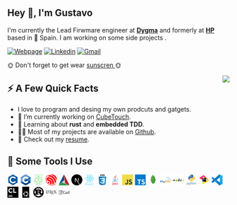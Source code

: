 <h2>Hey 👋, I'm Gustavo</h2>
<p>I'm currently the Lead Firwmare engineer at <strong><a href="https://www.dygma.com/">Dygma</a></strong> and formerly at <strong><a href="https://hp.com/">HP</a></strong> based in 🥘 Spain. I am working on some side projects .</p>


<a href="https://cubetouch.noteolvid.es/"><img src="https://img.shields.io/badge/Webpage-gray?logo=nintendogamecube&logoColor=white" alt="Webpage"></a>
<a href="https://www.linkedin.com/in/gustavo-gomez-lopez"><img src="https://img.shields.io/badge/Linkedin-blue?logo=linkedin&logoColor=white" alt="Linkedin"></a>
<a href="mailto:gustavogomezlopezdesanroman@gmail.com"><img src="https://img.shields.io/badge/Gmail-red?logo=gmail&logoColor=white" alt="Gmail"></a>

<p>🌞 Don't forget to get wear <a href="https://www.youtube.com/watch?v=61TNUTJxpnM"> sunscren </a> 🌞
</p>
<div>
<img align="right" src="https://media.giphy.com/media/LmBsnpDCuturMhtLfw/giphy.gif"/>
</div>



<h2>⚡️ A Few Quick Facts</h2>
<ul>
<li>I love to program and desing my own prodcuts and gatgets.</li>
<li>🔭 I’m currently working on <a href="https://github.com/Noteolvides/CubeTouch">CubeTouch</a>.</li>
<li>🧐 Learning about <strong>rust</strong> and <strong>embedded TDD</strong>.</li>
<li>👨‍💻 Most of my projects are available on <a href="https://github.com/Noteolvides">Github</a>.</li>
<li>📙 Check out my <a href="">resume</a>.</li>
</ul>

<h2>🚀 Some Tools I Use</h2>
<p align="left">

<img src="https://raw.githubusercontent.com/devicons/devicon/master/icons/c/c-plain.svg" alt="c" width="25" height="25" />
<img src="https://raw.githubusercontent.com/devicons/devicon/master/icons/cplusplus/cplusplus-original.svg" alt="c++" width="25" height="25" />
<svg width="25" height="25" role="img" viewBox="0 0 24 24" xmlns="http://www.w3.org/2000/svg"><title>Raspberry Pi</title><path d="m19.8955 10.8961-.1726-.3028c.0068-2.1746-1.0022-3.061-2.1788-3.7348.356-.0938.7237-.1711.8245-.6182.6118-.1566.7397-.4398.8011-.7398.16-.1066.6955-.4061.6394-.9211.2998-.2069.4669-.4725.3819-.8487.3222-.3515.407-.6419.2702-.9096.3868-.4805.2152-.7295.05-.9817.2897-.5254.0341-1.0887-.7758-.9944-.3221-.4733-1.0244-.3659-1.133-.3637-.1215-.1519-.2819-.2821-.7755-.219-.3197-.2851-.6771-.2364-1.0458-.0964-.4378-.3403-.7275-.0675-1.0584.0356-.53-.1706-.6513.0631-.9117.1583-.5781-.1203-.7538.1416-1.0309.4182l-.3224-.0063c-.8719.5061-1.305 1.5366-1.4585 2.0664-.1536-.5299-.5858-1.5604-1.4575-2.0664l-.3223.0063C9.942.5014 9.7663.2394 9.1883.3597 8.9279.2646 8.807.0309 8.2766.2015c-.2172-.0677-.417-.2084-.6522-.2012l.0004.0002C7.5017.0041 7.369.049 7.2185.166c-.3688-.1401-.7262-.1887-1.0459.0964-.4936-.0631-.654.0671-.7756.219C5.2887.4791 4.5862.3717 4.264.845c-.8096-.0943-1.0655.4691-.7756.9944-.1653.2521-.3366.5013.05.9819-.1367.2677-.0519.5581.2703.9096-.085.3763.0822.6418.3819.8487-.0561.515.4795.8144.6394.9211.0614.3001.1894.5832.8011.7398.1008.4472.4685.5244.8245.6183-1.1766.6737-2.1856 1.56-2.1788 3.7348l-.1724.3028c-1.3491.8082-2.5629 3.4056-.6648 5.5167.124.6609.3319 1.1355.5171 1.6609.2769 2.117 2.0841 3.1082 2.5608 3.2255.6984.524 1.4423 1.0212 2.449 1.3696.949.964 1.977 1.3314 3.0107 1.3308.0152 0 .0306.0002.0457 0 1.0337.0006 2.0618-.3668 3.0107-1.3308 1.0067-.3483 1.7506-.8456 2.4491-1.3696.4766-.1173 2.2838-1.1085 2.5607-3.2255.1851-.5253.3931-1 .517-1.6609 1.8981-2.1113.6843-4.7089-.6649-5.517zm-1.0386-.3715c-.0704.8759-4.6354-3.0504-3.8472-3.1808 2.1391-.3558 3.9191.896 3.8472 3.1808zm-2.0155 4.3649c-1.1481.7409-2.8025.2626-3.6953-1.0681-.8928-1.3306-.6858-3.0101.4623-3.7509 1.1481-.7409 2.8025-.2627 3.6953 1.068.8927 1.3307.6858 3.0101-.4623 3.751zM13.6591 1.3721c.0396.1967.0843.321.1354.3577.2537-.272.4611-.5506.7878-.8123.0011.1537-.0776.3205.1169.4425.1752-.2356.4119-.4459.7263-.6244-.1514.2611-.026.3404.0554.4486.24-.2059.4681-.4144.9109-.5759-.121.1474-.2902.2914-.1108.4607.2473-.1544.496-.3086 1.0833-.4183-.1323.1475-.4059.295-.2401.4426.3104-.1186.6539-.2047 1.034-.2546-.182.1496-.3337.2963-.1846.4122.3323-.1022.7899-.2398 1.2372-.1212l-.2832.2849c-.0314.0382.6623.0297 1.1202.0364-.167.2321-.3375.4562-.437.8548.0454.0459.2723.0204.4862 0-.2194.4618-.6004.5783-.6893.776.134.1015.32.075.5232.006-.158.3254-.4892.5484-.7509.8123.0662.047.1818.075.4555.0425-.2418.257-.5339.492-.8802.7032.0614.0708.2722.0681.4678.0727-.3136.3069-.7173.466-1.0955.6668.1885.1288.3234.0988.4678.097-.2676.2198-.7225.3342-1.1448.4668.0803.1249.1607.1589.3324.194-.447.2473-1.0873.1343-1.2679.2607.0435.1243.1665.2053.3139.2728-.7197.0418-2.6879-.0262-3.0652-1.5156.7367-.8094 2.0813-1.7593 4.394-2.934-1.7994.6022-3.4229 1.405-4.7817 2.5096-1.5978-.7436-.4965-2.6197.283-3.3645zm-1.6126 5.3718c1.1329-.0123 2.5356.8325 2.53 1.6286-.005.7027-.9851 1.2715-2.5213 1.2607-1.5043-.0177-2.5172-.7148-2.5137-1.3957.003-.5603 1.2282-1.5263 2.505-1.4936zm-5.7646-.6006c.1717-.0351.252-.0692.3323-.194-.4223-.1327-.8772-.247-1.1448-.4668.1444.0018.2792.0318.4678-.097-.3783-.2008-.782-.3599-1.0956-.6668.1955-.0048.4064-.002.4677-.0728-.3462-.2113-.6383-.4463-.8801-.7033.2738.0325.3893.0045.4555-.0425-.2617-.264-.593-.487-.7509-.8123.2032.069.3892.0954.5232-.006-.089-.1977-.47-.3142-.6894-.776.214.0204.4409.0459.4863 0-.0994-.3985-.2698-.6226-.4369-.8547.4579-.0067 1.1516.0018 1.1202-.0364l-.2831-.2849c.4472-.1186.9049.019 1.2371.1213.1492-.1159-.0026-.2626-.1847-.4123.3801.05.7236.1361 1.034.2547.1659-.1476-.1076-.2951-.24-.4426.5872.1097.8361.2639 1.0833.4183.1794-.1694.0103-.3133-.1108-.4607.4428.1615.6709.37.911.5759.0814-.1082.2068-.1875.0554-.4486.3143.1785.5511.3888.7263.6244.1945-.122.1159-.2888.1169-.4426.3267.2618.534.5404.7879.8124.0511-.0366.0959-.161.1354-.3577.7794.7448 1.8807 2.6208.2831 3.3646-1.3589-1.1039-2.9817-1.9064-4.78-2.5086 2.3115 1.174 3.6556 2.1239 4.392 2.9328-.3773 1.4895-2.3455 1.5575-3.0651 1.5157.1473-.0676.2703-.1485.3139-.2728-.1806-.1264-.8209-.0134-1.2679-.2607zm2.8175 1.1334c.7881.1304-3.7769 4.0567-3.8472 3.1809-.0719-2.2846 1.7079-3.5367 3.8472-3.1809zm-4.847 8.7567c-1.1094-.8789-1.4668-3.4529.5901-4.6097 1.2394-.3273.4184 5.051-.5901 4.6097zm4.2656 4.5989c-.6257.3719-2.1452.2187-3.2252-1.3095-.7283-1.2823-.6345-2.5872-.123-2.9705.7648-.4589 1.9464.1609 2.8559 1.2003.7923.9405 1.1536 2.5927.4923 3.0797zm-1.2415-5.6086c-1.1481-.7409-1.3551-2.4203-.4623-3.7511.8928-1.3307 2.5472-1.8089 3.6952-1.068 1.1481.7409 1.3551 2.4203.4623 3.7509-.8926 1.3308-2.5471 1.809-3.6952 1.0682zm4.7948 8.2279c-1.3763.0584-2.7258-1.1105-2.7081-1.5157-.0206-.594 1.6758-1.0578 2.782-1.0306 1.1131-.0479 2.6068.3531 2.6097.8851.0184.5166-1.3547 1.6838-2.6836 1.6612zm2.7584-5.8578c.0081 1.3899-1.226 2.5225-2.7562 2.5299-1.5302.0073-2.7773-1.1135-2.7854-2.5033v-.0265c-.008-1.3899 1.2259-2.5226 2.7562-2.5299 1.5302-.0073 2.7773 1.1134 2.7853 2.5033a.7794.7794 0 0 1 .0001.0265zm3.855 2.0029c-1.186 1.6208-2.7916 1.684-3.3896 1.2325-.6255-.5811-.148-2.3854.7094-3.3747v-.0003c.9812-1.0912 2.0302-1.8037 2.7609-1.2469.4919.4828.7805 2.3008-.0807 3.3894zm1.0724-3.4301c-1.0086.4413-1.8298-4.9372-.5901-4.61 2.0568 1.1569 1.6994 3.731.5901 4.61zm-.0256-8.3279h.2985v-.5304h.2986c.1502 0 .2053.0624.2262.2052.0152.1088.0113.2395.0477.3253h.2984c-.0533-.0763-.0515-.2358-.0571-.3213-.0097-.1373-.0513-.2796-.1977-.3176v-.0037c.1502-.061.2149-.1807.2149-.341 0-.2048-.1539-.3738-.3974-.3738h-.732v1.3573zm.2985-1.1255h.3269c.1333 0 .2054.0573.2054.188 0 .1369-.0721.1942-.2054.1942H20.03v-.3822zm-1.0337.4633c0 .7009.5682 1.2694 1.2695 1.2694s1.2695-.5684 1.2695-1.2694c0-.7013-.5683-1.2697-1.2695-1.2697-.7013 0-1.2695.5684-1.2695 1.2697zm2.3275 0c0 .5845-.4737 1.058-1.058 1.058s-1.058-.4735-1.058-1.058c0-.5849.4737-1.058 1.058-1.058s1.058.4731 1.058 1.058z" style="fill: lightgreen;"/></svg>
<svg  idth="25" height="25" role="img" viewBox="0 0 24 24" xmlns="http://www.w3.org/2000/svg"><title>Espressif</title><path d="M12.926 19.324a7.6 7.6 0 00-2.983-6.754 7.44 7.44 0 00-3.828-1.554.697.697 0 01-.606-.731.674.674 0 01.743-.617 8.97 8.97 0 018 9.805 7.828 7.828 0 01-.298 1.542l1.989.56a11.039 11.039 0 001.714-.651 12.159 12.159 0 00.217-2.343A12.57 12.57 0 007.212 6.171a5.53 5.53 0 00-2 0 4.354 4.354 0 00-2.16 1.337 4.274 4.274 0 001.909 6.856 9.896 9.896 0 001.074.195 4.011 4.011 0 013.337 3.954 3.965 3.965 0 01-.64 2.16l1.371.88a10.182 10.182 0 002.057.342 7.52 7.52 0 00.754-2.628m.16 4.73A13.073 13.073 0 01.001 10.983 12.982 12.982 0 013.83 1.737l.743.697a12.067 12.067 0 000 17.141 12.067 12.067 0 0017.141 0l.697.697a12.97 12.97 0 01-9.336 3.726M24 10.993A10.993 10.993 0 0012.949 0c-.389 0-.766 0-1.143.057l-.252.732a18.912 18.912 0 0111.588 11.576l.731-.263c0-.366.069-.732.069-1.143m-1.269 5.165A17.53 17.53 0 007.818 1.27a11.119 11.119 0 00-2.457 1.77v1.635A13.919 13.919 0 0119.268 18.57h1.634a11.713 11.713 0 001.771-2.446M7.92 17.884a1.691 1.691 0 11-1.69-1.691 1.691 1.691 0 011.69 1.691" style="fill: red;"/></svg>
<img src="https://raw.githubusercontent.com/devicons/devicon/master/icons/cmake/cmake-original.svg" alt="cmake" width="25" height="25" />
<img src="https://raw.githubusercontent.com/devicons/devicon/master/icons/nextjs/nextjs-original.svg" alt="react" width="25" height="25" />
<img src="https://raw.githubusercontent.com/devicons/devicon/master/icons/react/react-original-wordmark.svg" alt="react" width="25" height="25" />
<img src="https://raw.githubusercontent.com/devicons/devicon/master/icons/css3/css3-original-wordmark.svg" alt="css3" width="25" height="25" />
<img src="https://raw.githubusercontent.com/devicons/devicon/master/icons/java/java-original-wordmark.svg" alt="java" width="25" height="25" />
<img src="https://raw.githubusercontent.com/devicons/devicon/master/icons/javascript/javascript-original.svg" alt="javascript" width="25" height="25" />
<img src="https://raw.githubusercontent.com/devicons/devicon/master/icons/typescript/typescript-original.svg" alt="typescript" width="25" height="25" />
<img src="https://raw.githubusercontent.com/devicons/devicon/master/icons/mongodb/mongodb-original.svg" alt="mongodb" width="25" height="25" />
<img src="https://raw.githubusercontent.com/devicons/devicon/master/icons/mysql/mysql-original-wordmark.svg" alt="mysql" width="25" height="25" />
<img src="https://raw.githubusercontent.com/devicons/devicon/master/icons/nodejs/nodejs-original-wordmark.svg" alt="nodejs" width="25" height="25" />
<img src="https://raw.githubusercontent.com/devicons/devicon/master/icons/python/python-original-wordmark.svg" alt="python" width="25" height="25" />
<img src="https://raw.githubusercontent.com/devicons/devicon/master/icons/jetbrains/jetbrains-original.svg" alt="jetbrains" width="25" height="25" />
<img src="https://raw.githubusercontent.com/devicons/devicon/master/icons/vscode/vscode-original.svg" alt="vscode" width="25" height="25" />
<svg width="25" height="25" role="img" viewBox="0 0 24 24" xmlns="http://www.w3.org/2000/svg"><title>CLion</title><path d="M0 0v24h24V0H0zm7.041 3a5.049 5.049 0 0 1 .219 0c1.86 0 3 .6 3.9 1.56L9.78 6.18C9 5.46 8.22 5.04 7.26 5.04c-1.68 0-2.88 1.38-2.88 3.12 0 1.68 1.2 3.12 2.88 3.12 1.14 0 1.86-.48 2.64-1.14l1.38 1.38c-1.02 1.08-2.16 1.8-4.08 1.8a5.1 5.1 0 0 1-5.1-5.16A5.049 5.049 0 0 1 7.04 3zm5.738.12H15v8.1h4.32v1.86h-6.54V3.12zM2.28 19.5h9V21h-9v-1.5Z"/></svg>
<img src="https://raw.githubusercontent.com/devicons/devicon/master/icons/ubuntu/ubuntu-plain.svg" alt="ubuntu" width="25" height="25" />
<img src="https://raw.githubusercontent.com/devicons/devicon/master/icons/rust/rust-plain.svg" alt="rust" width="25" height="25" />
<img src="https://raw.githubusercontent.com/devicons/devicon/master/icons/latex/latex-original.svg" alt="latex" width="25" height="25" />
<svg width="25" height="25" role="img" viewBox="0 0 24 24" xmlns="http://www.w3.org/2000/svg"><title>KiCad</title><path d="M7.4668 7.3039c-.472.0238-.8477.4142-.8477.8906 0 .4918.3994.8906.8926.8906.4933 0 .8926-.3988.8926-.8906 0-.4918-.3993-.8906-.8926-.8906-.0154 0-.0297-.0008-.0449 0zM.25 8.0109c-.1394 0-.25.1214-.25.254v8.1777c0 .1325.1106.2539.25.2539h8.5215c.1394 0 .248-.1214.248-.254V8.2649c0-.1327-.1083-.2539-.248-.2539h-.2598c.011.0595.0176.121.0176.1836 0 .0605-.0054.1201-.0156.1777h.1445v7.963H.3613v-7.963h6.1485a1.0179 1.0179 0 0 1-.0157-.1777c0-.0628.0066-.1238.0176-.1836zm.2617.5117v7.664h7.9961v-7.664h-.0332a1.025 1.025 0 0 1-.4883.5703.8482.8482 0 0 1-.4746.1426.8483.8483 0 0 1-.4746-.1426 1.025 1.025 0 0 1-.4883-.5703zm21.5606.252c.0966.1084.1562.2266.1797.3555.0116.0615.0175.1992.0175.4101v1.664c-.2753-.2606-.6554-.3906-1.1386-.3906-.3662 0-.6896.1007-.9707.3028-.5946.4276-.8926 1.2249-.8926 2.3906 0 .3515.0469.67.1406.957.1347.41.3487.7335.6387.9707.3075.252.669.379 1.0879.379.495 0 .9034-.1574 1.2226-.4708v.373H24c-.1347-.1492-.2012-.4072-.2012-.7733v-6.168Zm-9.6328.2988c-.785 0-1.463.2873-2.0372.8613-.6209.621-.9316 1.4593-.9316 2.5137 0 .9402.253 1.7238.7598 2.3535.5447.6795 1.2746 1.0196 2.1914 1.0196.577 0 1.0987-.131 1.5644-.3946.2636-.1494.414-.22.4492-.211l-.7304-1.1952c-.3456.3807-.7404.5703-1.1856.5703-.249 0-.4834-.0782-.703-.2363-.4717-.3398-.7071-.9749-.7071-1.9063 0-.328.0322-.628.0996-.9004.205-.8318.6447-1.248 1.3183-1.248.4306 0 .7755.1641 1.0332.4922l.7872-1.1426c-.085-.009-.1964-.0508-.334-.127-.536-.2987-1.0617-.4492-1.5742-.4492zM.5605 9.175H2.625c-.164.164-.2461.4474-.246.8515v1.6133l1.2616-1.5957c.2578-.325.3867-.5674.3867-.7285 0-.0585-.0088-.1054-.0234-.1406h2.2012c-.167.0937-.375.2901-.627.5918-.0673.079-.1856.2247-.3554.4355L3.5703 12.259l1.9727 2.7148c.12.164.2725.3497.457.5547.0498.0527.1211.1144.2148.1875H3.957a.7156.7156 0 0 0 .0254-.1797c0-.1611-.1114-.3946-.334-.6992L2.379 13.1066v1.754c0 .407.082.6914.2461.8554H.5605c.1143-.1142.1866-.2442.2188-.3906.0175-.082.0273-.2355.0273-.461v-4.8379c0-.2255-.0098-.3789-.0273-.4609-.0322-.1464-.1045-.2764-.2188-.3906zm16.2032 1.6386c-.2373 0-.4561.0195-.6582.0605l-.5977.1504c-.2812.0703-.4717.1055-.5683.1055l.4355 1.0488c.41-.2167.8019-.3242 1.1738-.3242.4364 0 .6543.2511.6543.752-.2167-.0116-.3691-.0176-.457-.0176-.618 0-1.0987.083-1.4414.25-.5946.29-.8906.7384-.8906 1.3476 0 .2666.0469.506.1406.7168.1318.2959.3409.5244.6308.6856.2754.1522.5831.2276.92.2246.4745-.006.8623-.1632 1.164-.4707v.373h1.6387c-.0996-.1083-.1621-.2276-.1855-.3594-.0117-.0644-.0176-.2031-.0176-.414V12.794c0-.4305-.0587-.791-.1758-1.084-.2402-.5974-.8284-.8964-1.7656-.8964zm-10.211.0957h1.7266v4.0332c0 .211.0059.3497.0176.4141.0234.1318.086.251.1855.3594H6.5488c.0996-.1083.1602-.2276.1836-.3594.0117-.0644.0176-.2032.0176-.414V11.675c0-.2109-.0059-.3467-.0176-.4082-.0234-.1289-.083-.249-.1797-.3574zM21.623 11.929c.2373 0 .4532.082.6465.246v2.1934c-.2284.1845-.4668.2754-.7129.2754-.4715 0-.707-.4025-.707-1.211 0-1.0016.258-1.5038.7734-1.5038zm-4.793 1.6484c.123 0 .2403.009.3516.0293v.7617c-.1464.252-.38.377-.6992.377-.1728 0-.3154-.046-.4297-.1367-.126-.0996-.1894-.2315-.1894-.3985 0-.2226.1114-.3906.334-.502.1757-.0878.3867-.1308.6328-.1308z" style="fill: gray;"/></svg>
